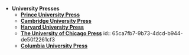 - **University Presses**
	- **[Prince University Press](https://press.princeton.edu/)**
	- [**Cambridge University Press**](https://www.cambridge.org/)
	- [**Harvard University Press**](https://www.hup.harvard.edu/)
	- [**The University of Chicago Press**](https://press.uchicago.edu/index.html)
	  id:: 65ca7fb7-9b73-4dcd-b944-de50f2261cf3
	- [**Columbia University Press**](https://cup.columbia.edu/)